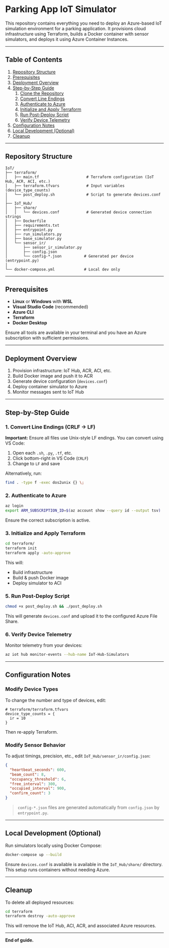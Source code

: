 # Parking App IoT Simulator

This repository contains everything you need to deploy an Azure-based IoT simulation environment for a parking application. It provisions cloud infrastructure using Terraform, builds a Docker container with sensor simulators, and deploys it using Azure Container Instances.

---

## Table of Contents

1. [Repository Structure](#repository-structure)  
2. [Prerequisites](#prerequisites)  
3. [Deployment Overview](#deployment-overview)  
4. [Step-by-Step Guide](#step-by-step-guide)  
   1. [Clone the Repository](#clone-the-repository)  
   2. [Convert Line Endings](#convert-line-endings)  
   3. [Authenticate to Azure](#authenticate-to-azure)  
   4. [Initialize and Apply Terraform](#initialize-and-apply-terraform)  
   5. [Run Post-Deploy Script](#run-post-deploy-script)  
   6. [Verify Device Telemetry](#verify-device-telemetry)  
5. [Configuration Notes](#configuration-notes)  
6. [Local Development (Optional)](#local-development-optional)  
7. [Cleanup](#cleanup)  

---

## Repository Structure

```
IoT/
├── terraform/
│   ├── main.tf                     # Terraform configuration (IoT Hub, ACR, ACI, etc.)
│   ├── terraform.tfvars            # Input variables (device_type_counts)
│   └── post_deploy.sh              # Script to generate devices.conf
│
├── IoT_Hub/
│   ├── share/
│   │   └── devices.conf            # Generated device connection strings
│   ├── Dockerfile
│   ├── requirements.txt
│   ├── entrypoint.py
│   ├── run_simulators.py
│   ├── base_simulator.py
│   └── sensor_ir/
│       ├── sensor_ir_simulator.py
│       ├── config.json
│       └── config-*.json          # Generated per device (entrypoint.py)
│
└── docker-compose.yml             # Local dev only
```

---

## Prerequisites

- **Linux** or **Windows** with **WSL**
- **Visual Studio Code** (recommended)
- **Azure CLI**
- **Terraform**
- **Docker Desktop**

Ensure all tools are available in your terminal and you have an Azure subscription with sufficient permissions.

---

## Deployment Overview

1. Provision infrastructure: IoT Hub, ACR, ACI, etc.
2. Build Docker image and push it to ACR
3. Generate device configuration (`devices.conf`)
4. Deploy container simulator to Azure
5. Monitor messages sent to IoT Hub

---

## Step-by-Step Guide

### 1. Convert Line Endings (CRLF → LF)

**Important:** Ensure all files use Unix-style LF endings. You can convert using VS Code:

1. Open each `.sh`, `.py`, `.tf`, etc.
2. Click bottom-right in VS Code (`CRLF`)
3. Change to `LF` and save

Alternatively, run:
```bash
find . -type f -exec dos2unix {} \;
```

### 2. Authenticate to Azure

```bash
az login
export ARM_SUBSCRIPTION_ID=$(az account show --query id --output tsv)
```

Ensure the correct subscription is active.

### 3. Initialize and Apply Terraform

```bash
cd terraform/
terraform init
terraform apply -auto-approve
```

This will:
- Build infrastructure
- Build & push Docker image
- Deploy simulator to ACI

### 5. Run Post-Deploy Script

```bash
chmod +x post_deploy.sh && ./post_deploy.sh
```

This will generate `devices.conf` and upload it to the configured Azure File Share.

### 6. Verify Device Telemetry

Monitor telemetry from your devices:

```bash
az iot hub monitor-events --hub-name IoT-Hub-Simulators
```

---

## Configuration Notes

### Modify Device Types

To change the number and type of devices, edit:

```hcl
# terraform/terraform.tfvars
device_type_counts = {
  ir = 10
}
```

Then re-apply Terraform.

### Modify Sensor Behavior

To adjust timings, precision, etc., edit `IoT_Hub/sensor_ir/config.json`:

```json
{  
  "heartbeat_seconds": 600,
  "beam_count": 8,
  "occupancy_threshold": 6,
  "free_interval": 300,
  "occupied_interval": 900,
  "confirm_count": 3
}

```

> `config-*.json` files are generated automatically from `config.json` by `entrypoint.py`.

---

## Local Development (Optional)

Run simulators locally using Docker Compose:

```bash
docker-compose up --build
```

Ensure `devices.conf` is available is available in the `IoT_Hub/share/` directory. This setup runs containers without needing Azure.

---

## Cleanup

To delete all deployed resources:

```bash
cd terraform
terraform destroy -auto-approve
```

This will remove the IoT Hub, ACI, ACR, and associated Azure resources.

---

**End of guide.**
